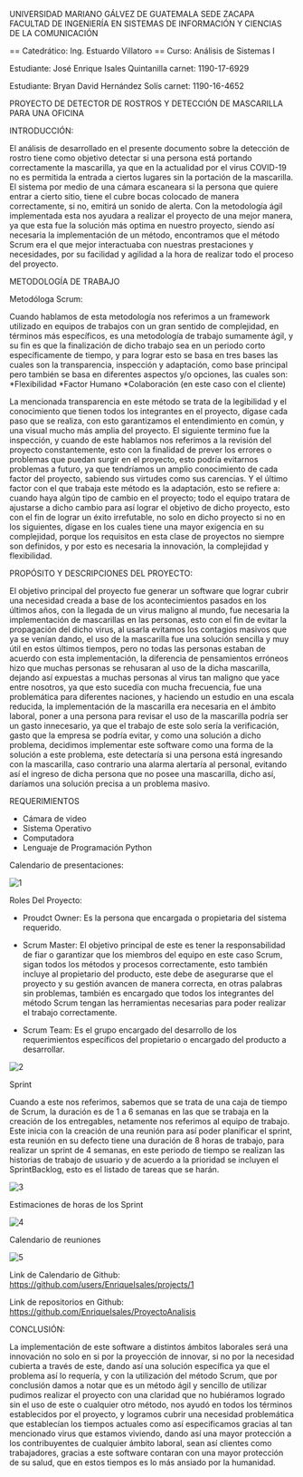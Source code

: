 UNIVERSIDAD MARIANO GÁLVEZ DE GUATEMALA SEDE ZACAPA FACULTAD DE INGENIERÍA EN SISTEMAS DE INFORMACIÓN Y CIENCIAS DE LA COMUNICACIÓN

== Catedrático: Ing. Estuardo Villatoro
== Curso: Análisis de Sistemas I

Estudiante: José Enrique Isales Quintanilla
carnet: 1190-17-6929

Estudiante: Bryan David Hernández Solís
carnet: 1190-16-4652

PROYECTO DE DETECTOR DE ROSTROS Y DETECCIÓN DE MASCARILLA PARA UNA OFICINA

INTRODUCCIÓN:

El análisis de desarrollado en el presente documento sobre la detección de rostro tiene como objetivo detectar si una persona está portando correctamente la mascarilla, ya que en la actualidad por el virus COVID-19 no es permitida la entrada a ciertos lugares sin la portación de la mascarilla. El sistema por medio de una cámara escaneara si la persona que quiere entrar a cierto sitio, tiene el cubre bocas colocado de manera correctamente, si no, emitirá un sonido de alerta. Con la metodología ágil implementada esta nos ayudara a realizar el proyecto de una mejor manera, ya que esta fue la solución más optima en nuestro proyecto, siendo así necesaria la implementación de un método, encontramos que el método Scrum era el que mejor interactuaba con nuestras prestaciones y necesidades, por su facilidad y agilidad a la hora de realizar todo el proceso del proyecto.

METODOLOGÍA DE TRABAJO

Metodóloga Scrum:

Cuando hablamos de esta metodología nos referimos a un framework utilizado en equipos de trabajos con un gran sentido de complejidad, en términos más específicos, es una metodología de trabajo sumamente ágil, y su fin es que la finalización de dicho trabajo sea en un periodo corto específicamente de tiempo, y para lograr esto se basa en tres bases las cuales son la transparencia, inspección y adaptación, como base principal pero también se basa en diferentes aspectos y/o opciones, las cuales son:
*Flexibilidad
*Factor Humano
*Colaboración (en este caso con el cliente)

La mencionada transparencia en este método se trata de la legibilidad y el conocimiento que tienen todos los integrantes en el proyecto, dígase cada paso que se realiza, con esto garantizamos el entendimiento en común, y una visual mucho más amplia del proyecto.
El siguiente termino fue la inspección, y cuando de este hablamos nos referimos a la revisión del proyecto constantemente, esto con la finalidad de prever los errores o problemas que puedan surgir en el proyecto, esto podría evitarnos problemas a futuro, ya que tendríamos un amplio conocimiento de cada factor del proyecto, sabiendo sus virtudes como sus carencias.
Y el último factor con el que trabaja este método es la adaptación, esto se refiere a: cuando haya algún tipo de cambio en el proyecto; todo el equipo tratara de ajustarse a dicho cambio para así lograr el objetivo de dicho proyecto, esto con el fin de lograr un éxito irrefutable, no solo en dicho proyecto si no en los siguientes, dígase en los cuales tiene una mayor exigencia en su complejidad, porque los requisitos en esta clase de proyectos no siempre son definidos, y por esto es necesaria la innovación, la complejidad y flexibilidad.

PROPÓSITO Y DESCRIPCIONES DEL PROYECTO:

El objetivo principal del proyecto fue generar un software que lograr cubrir una necesidad creada a base de los acontecimientos pasados en los últimos años, con la llegada de un virus maligno al mundo, fue necesaria la implementación de mascarillas en las personas, esto con el fin de evitar la propagación del dicho virus, al usarla evitamos los contagios masivos que ya se venían dando, el uso de la mascarilla fue una solución sencilla y muy útil en estos últimos tiempos, pero no todas las personas estaban de acuerdo con esta implementación, la diferencia de pensamientos erróneos hizo que muchas personas se rehusaran al uso de la dicha mascarilla, dejando así expuestas a muchas personas al virus tan maligno que yace entre nosotros, ya que esto sucedía con mucha frecuencia, fue una problemática para diferentes naciones, y haciendo un estudio en una escala reducida, la implementación de la mascarilla era necesaria en el ámbito laboral, poner a una persona para revisar el uso de la mascarilla podría ser un gasto innecesario, ya que el trabajo de este solo sería la verificación, gasto que la empresa se podría evitar, y como una solución a dicho problema, decidimos implementar este software como una forma de la solución a este problema, este detectaría si una persona está ingresando con la mascarilla, caso contrario una alarma alertaría al personal, evitando así el ingreso de dicha persona que no posee una mascarilla, dicho así, daríamos una solución precisa a un problema masivo.

REQUERIMIENTOS

- Cámara de video
- Sistema Operativo
- Computadora
- Lenguaje de Programación Python

Calendario de presentaciones:

![1](https://user-images.githubusercontent.com/84251533/120123443-22d5d580-c16c-11eb-8b09-5716f2b917f3.png)


Roles Del Proyecto:

- Proudct Owner: Es la persona que encargada o propietaria del sistema requerido.

- Scrum Master: El objetivo principal de este es tener la responsabilidad de fiar o garantizar que los miembros del equipo en este caso Scrum, sigan
todos los métodos y procesos correctamente, esto también incluye al propietario del producto, este debe de asegurarse que el proyecto y
su gestión avancen de manera correcta, en otras palabras sin problemas, también es encargado que todos los integrantes del método Scrum
tengan las herramientas necesarias para poder realizar el trabajo correctamente.

- Scrum Team: Es el grupo encargado del desarrollo de los requerimientos específicos del propietario o encargado del producto a desarrollar.

![2](https://user-images.githubusercontent.com/84251533/120123451-308b5b00-c16c-11eb-9644-895faa149fc3.png)

Sprint

Cuando a este nos referimos, sabemos que se trata de una caja de tiempo de Scrum, la duración es de 1 a 6 semanas en las que se trabaja en la creación de los entregables, netamente nos referimos al equipo de trabajo. Este inicia con la creación de una reunión para así poder planificar el sprint, esta reunión en su defecto tiene una duración de 8 horas de trabajo, para realizar un sprint de 4 semanas, en este periodo de tiempo se realizan las historias de trabajo de usuario y de acuerdo a la prioridad se incluyen el SprintBacklog, esto es el listado de tareas que se harán.

![3](https://user-images.githubusercontent.com/84251533/120123453-38e39600-c16c-11eb-8266-3d5803c73db7.png)

Estimaciones de horas de los Sprint

![4](https://user-images.githubusercontent.com/84251533/120123455-3e40e080-c16c-11eb-9306-a02fae7ff9f6.png)


Calendario de reuniones 

![5](https://user-images.githubusercontent.com/84251533/120124874-992a0600-c173-11eb-9c93-61391cae1773.png)




Link de Calendario de Github: https://github.com/users/EnriqueIsales/projects/1

Link de repositorios en Github: https://github.com/EnriqueIsales/ProyectoAnalisis

CONCLUSIÓN:

La implementación de este software a distintos ámbitos laborales será una innovación no solo en si por la proyección de innovar, si no por la necesidad cubierta a través de este, dando así una solución específica ya que el problema así lo requería, y con la utilización del método Scrum, que por conclusión damos a notar que es un método ágil y sencillo de utilizar pudimos realizar el proyecto con una claridad que no hubiéramos logrado sin el uso de este o cualquier otro método, nos ayudó en todos los términos establecidos por el proyecto, y logramos cubrir una necesidad problemática que establecían los tiempos actuales como así especificamos gracias al tan mencionado virus que estamos viviendo, dando así una mayor protección a los contribuyentes de cualquier ámbito laboral, sean así clientes como trabajadores, gracias a este software contaran con una mayor protección de su salud, que en estos tiempos es lo más ansiado por la humanidad.

